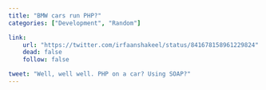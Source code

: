 ```yaml
---
title: "BMW cars run PHP?"
categories: ["Development", "Random"]

link:
    url: "https://twitter.com/irfaanshakeel/status/841678158961229824"
    dead: false
    follow: false

tweet: "Well, well well. PHP on a car? Using SOAP?"
---
```

